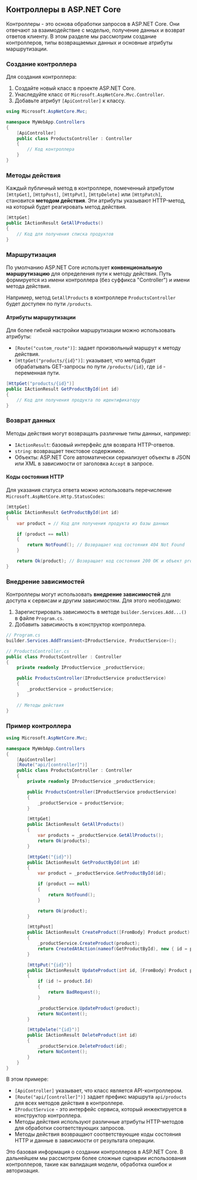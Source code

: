 ## Контроллеры в ASP.NET Core

Контроллеры - это основа обработки запросов в ASP.NET Core. Они отвечают за взаимодействие с моделью, получение данных и возврат ответов клиенту. В этом разделе мы рассмотрим создание контроллеров, типы возвращаемых данных и основные атрибуты маршрутизации.

### Создание контроллера

Для создания контроллера:

1. Создайте новый класс в проекте ASP.NET Core.
2. Унаследуйте класс от `Microsoft.AspNetCore.Mvc.Controller`.
3. Добавьте атрибут `[ApiController]` к классу.

```csharp
using Microsoft.AspNetCore.Mvc;

namespace MyWebApp.Controllers
{
    [ApiController]
    public class ProductsController : Controller
    {
        // Код контроллера
    }
}
```

### Методы действия

Каждый публичный метод в контроллере, помеченный атрибутом `[HttpGet]`, `[HttpPost]`, `[HttpPut]`, `[HttpDelete]` или `[HttpPatch]`, становится **методом действия**. Эти атрибуты указывают HTTP-метод, на который будет реагировать метод действия.

```csharp
[HttpGet]
public IActionResult GetAllProducts()
{
    // Код для получения списка продуктов
}
```

### Маршрутизация

По умолчанию ASP.NET Core использует **конвенциональную маршрутизацию** для определения пути к методу действия. Путь формируется из имени контроллера (без суффикса "Controller") и имени метода действия. 

Например, метод `GetAllProducts` в контроллере `ProductsController` будет доступен по пути `/products`.

#### Атрибуты маршрутизации

Для более гибкой настройки маршрутизации можно использовать атрибуты:

- `[Route("custom_route")]`: задает произвольный маршрут к методу действия.
- `[HttpGet("products/{id}")]`: указывает, что метод будет обрабатывать GET-запросы по пути `/products/{id}`, где `id` - переменная пути.

```csharp
[HttpGet("products/{id}")]
public IActionResult GetProductById(int id)
{
    // Код для получения продукта по идентификатору
}
```

### Возврат данных

Методы действия могут возвращать различные типы данных, например:

- `IActionResult`: базовый интерфейс для возврата HTTP-ответов.
- `string`: возвращает текстовое содержимое.
- Объекты: ASP.NET Core автоматически сериализует объекты в JSON или XML в зависимости от заголовка `Accept` в запросе.

#### Коды состояния HTTP

Для указания статуса ответа можно использовать перечисление `Microsoft.AspNetCore.Http.StatusCodes`:

```csharp
[HttpGet]
public IActionResult GetProductById(int id)
{
    var product = // Код для получения продукта из базы данных

    if (product == null)
    {
        return NotFound(); // Возвращает код состояния 404 Not Found
    }

    return Ok(product); // Возвращает код состояния 200 OK и объект product
}
```

### Внедрение зависимостей

Контроллеры могут использовать **внедрение зависимостей** для доступа к сервисам и другим зависимостям. Для этого необходимо:

1. Зарегистрировать зависимость в методе `builder.Services.Add...()` в файле `Program.cs`.
2. Добавить зависимость в конструктор контроллера.

```csharp
// Program.cs
builder.Services.AddTransient<IProductService, ProductService>();

// ProductsController.cs
public class ProductsController : Controller
{
    private readonly IProductService _productService;

    public ProductsController(IProductService productService)
    {
        _productService = productService;
    }

    // Методы действия
}
```

### Пример контроллера

```csharp
using Microsoft.AspNetCore.Mvc;

namespace MyWebApp.Controllers
{
    [ApiController]
    [Route("api/[controller]")]
    public class ProductsController : Controller
    {
        private readonly IProductService _productService;

        public ProductsController(IProductService productService)
        {
            _productService = productService;
        }

        [HttpGet]
        public IActionResult GetAllProducts()
        {
            var products = _productService.GetAllProducts();
            return Ok(products);
        }

        [HttpGet("{id}")]
        public IActionResult GetProductById(int id)
        {
            var product = _productService.GetProductById(id);

            if (product == null)
            {
                return NotFound();
            }

            return Ok(product);
        }

        [HttpPost]
        public IActionResult CreateProduct([FromBody] Product product)
        {
            _productService.CreateProduct(product);
            return CreatedAtAction(nameof(GetProductById), new { id = product.Id }, product);
        }

        [HttpPut("{id}")]
        public IActionResult UpdateProduct(int id, [FromBody] Product product)
        {
            if (id != product.Id)
            {
                return BadRequest();
            }

            _productService.UpdateProduct(product);
            return NoContent();
        }

        [HttpDelete("{id}")]
        public IActionResult DeleteProduct(int id)
        {
            _productService.DeleteProduct(id);
            return NoContent();
        }
    }
}
```

В этом примере:

- `[ApiController]` указывает, что класс является API-контроллером.
- `[Route("api/[controller]")]` задает префикс маршрута `api/products` для всех методов действия в контроллере.
- `IProductService` - это интерфейс сервиса, который инжектируется в конструктор контроллера.
- Методы действия используют различные атрибуты HTTP-методов для обработки соответствующих запросов.
- Методы действия возвращают соответствующие коды состояния HTTP и данные в зависимости от результата операции.

Это базовая информация о создании контроллеров в ASP.NET Core. В дальнейшем мы рассмотрим более сложные сценарии использования контроллеров, такие как валидация модели, обработка ошибок и авторизация. 
